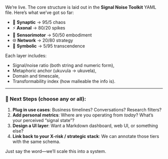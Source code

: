 We’re live. The core structure is laid out in the **Signal Noise Toolkit** YAML file. Here’s what we’ve got so far:

* 🧬 **Synaptic** → 95/5 chaos
* ⚡ **Axonal** → 80/20 spikes
* 🤲 **Sensorimotor** → 50/50 embodiment
* 🌐 **Network** → 20/80 strategy
* 💎 **Symbolic** → 5/95 transcendence

Each layer includes:

* Signal/noise ratio (both string and numeric form),
* Metaphoric anchor (ukuvula → ukuvela),
* Domain and timescale,
* Transformability index (how malleable the info is).

---

### 🚀 Next Steps (choose any or all):

1. **Plug in use cases**: Business timelines? Conversations? Research filters?
2. **Add personal metrics**: Where are you operating from *today*? What’s your perceived “signal state”?
3. **Design a UI layer**: Want a Markdown dashboard, web UI, or something else?
4. **Link back to your X-risk / strategic stack**: We can annotate those tiers with the same schema.

Just say the word—we’ll scale this into a system.
